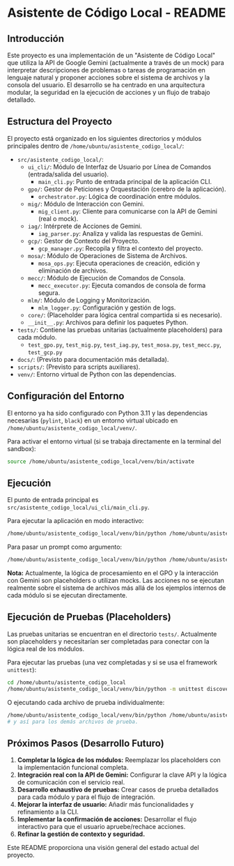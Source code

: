 # Asistente de Código Local - README

## Introducción

Este proyecto es una implementación de un "Asistente de Código Local" que utiliza la API de Google Gemini (actualmente a través de un mock) para interpretar descripciones de problemas o tareas de programación en lenguaje natural y proponer acciones sobre el sistema de archivos y la consola del usuario. El desarrollo se ha centrado en una arquitectura modular, la seguridad en la ejecución de acciones y un flujo de trabajo detallado.

## Estructura del Proyecto

El proyecto está organizado en los siguientes directorios y módulos principales dentro de `/home/ubuntu/asistente_codigo_local/`:

-   `src/asistente_codigo_local/`:
    -   `ui_cli/`: Módulo de Interfaz de Usuario por Línea de Comandos (entrada/salida del usuario).
        -   `main_cli.py`: Punto de entrada principal de la aplicación CLI.
    -   `gpo/`: Gestor de Peticiones y Orquestación (cerebro de la aplicación).
        -   `orchestrator.py`: Lógica de coordinación entre módulos.
    -   `mig/`: Módulo de Interacción con Gemini.
        -   `mig_client.py`: Cliente para comunicarse con la API de Gemini (real o mock).
    -   `iag/`: Intérprete de Acciones de Gemini.
        -   `iag_parser.py`: Analiza y valida las respuestas de Gemini.
    -   `gcp/`: Gestor de Contexto del Proyecto.
        -   `gcp_manager.py`: Recopila y filtra el contexto del proyecto.
    -   `mosa/`: Módulo de Operaciones de Sistema de Archivos.
        -   `mosa_ops.py`: Ejecuta operaciones de creación, edición y eliminación de archivos.
    -   `mecc/`: Módulo de Ejecución de Comandos de Consola.
        -   `mecc_executor.py`: Ejecuta comandos de consola de forma segura.
    -   `mlm/`: Módulo de Logging y Monitorización.
        -   `mlm_logger.py`: Configuración y gestión de logs.
    -   `core/`: (Placeholder para lógica central compartida si es necesario).
    -   `__init__.py`: Archivos para definir los paquetes Python.
-   `tests/`: Contiene las pruebas unitarias (actualmente placeholders) para cada módulo.
    -   `test_gpo.py`, `test_mig.py`, `test_iag.py`, `test_mosa.py`, `test_mecc.py`, `test_gcp.py`
-   `docs/`: (Previsto para documentación más detallada).
-   `scripts/`: (Previsto para scripts auxiliares).
-   `venv/`: Entorno virtual de Python con las dependencias.

## Configuración del Entorno

El entorno ya ha sido configurado con Python 3.11 y las dependencias necesarias (`pylint`, `black`) en un entorno virtual ubicado en `/home/ubuntu/asistente_codigo_local/venv/`.

Para activar el entorno virtual (si se trabaja directamente en la terminal del sandbox):
```bash
source /home/ubuntu/asistente_codigo_local/venv/bin/activate
```

## Ejecución

El punto de entrada principal es `src/asistente_codigo_local/ui_cli/main_cli.py`.

Para ejecutar la aplicación en modo interactivo:
```bash
/home/ubuntu/asistente_codigo_local/venv/bin/python /home/ubuntu/asistente_codigo_local/src/asistente_codigo_local/ui_cli/main_cli.py
```

Para pasar un prompt como argumento:
```bash
/home/ubuntu/asistente_codigo_local/venv/bin/python /home/ubuntu/asistente_codigo_local/src/asistente_codigo_local/ui_cli/main_cli.py "describe tu tarea aquí"
```

**Nota:** Actualmente, la lógica de procesamiento en el GPO y la interacción con Gemini son placeholders o utilizan mocks. Las acciones no se ejecutan realmente sobre el sistema de archivos más allá de los ejemplos internos de cada módulo si se ejecutan directamente.

## Ejecución de Pruebas (Placeholders)

Las pruebas unitarias se encuentran en el directorio `tests/`. Actualmente son placeholders y necesitarían ser completadas para conectar con la lógica real de los módulos.

Para ejecutar las pruebas (una vez completadas y si se usa el framework `unittest`):
```bash
cd /home/ubuntu/asistente_codigo_local
/home/ubuntu/asistente_codigo_local/venv/bin/python -m unittest discover tests
```
O ejecutando cada archivo de prueba individualmente:
```bash
/home/ubuntu/asistente_codigo_local/venv/bin/python /home/ubuntu/asistente_codigo_local/tests/test_gpo.py
# y así para los demás archivos de prueba.
```

## Próximos Pasos (Desarrollo Futuro)

1.  **Completar la lógica de los módulos:** Reemplazar los placeholders con la implementación funcional completa.
2.  **Integración real con la API de Gemini:** Configurar la clave API y la lógica de comunicación con el servicio real.
3.  **Desarrollo exhaustivo de pruebas:** Crear casos de prueba detallados para cada módulo y para el flujo de integración.
4.  **Mejorar la interfaz de usuario:** Añadir más funcionalidades y refinamiento a la CLI.
5.  **Implementar la confirmación de acciones:** Desarrollar el flujo interactivo para que el usuario apruebe/rechace acciones.
6.  **Refinar la gestión de contexto y seguridad.**

Este README proporciona una visión general del estado actual del proyecto.

